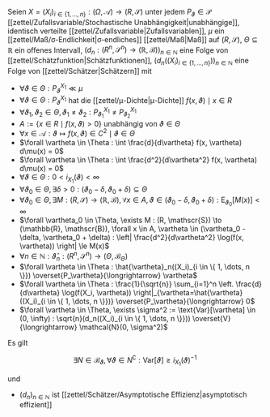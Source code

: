 Seien $X = (X_i)_{i \in \{ 1, \dots, n \}} : (\Omega, \mathcal{A}) \to (R, \mathscr{S})$ unter jedem $P_\vartheta \in \mathcal{P}$ [[zettel/Zufallsvariable/Stochastische Unabhängigkeit|unabhängige]], identisch verteilte [[zettel/Zufallsvariable|Zufallsvariablen]], $\mu$ ein [[zettel/Maß/σ-Endlichkeit|σ-endliches]] [[zettel/Maß|Maß]] auf $(R, \mathscr{S})$, $\Theta \subseteq \mathbb{R}$ ein offenes Intervall, $(d_n : (R^n, \mathscr{S}^n) \to (\mathbb{R}, \mathscr{B}))_{n \in \mathbb{N}}$ eine Folge von [[zettel/Schätzfunktion|Schätzfunktionen]], $(d_n((X_i)_{i \in \{ 1, \dots, n \}}))_{n \in \mathbb{N}}$ eine Folge von [[zettel/Schätzer|Schätzern]] mit
- $\forall \vartheta \in \Theta : P_\vartheta^{X_1} \ll \mu$
- $\forall \vartheta \in \Theta : P_\vartheta^{X_1}$ hat die [[zettel/μ-Dichte|μ-Dichte]] $f(x, \vartheta) \mid x \in R$
- $\forall \vartheta_1, \vartheta_2 \in \Theta, \vartheta_1 \ne \vartheta_2 : P_{\vartheta_1}^{X_1} \ne P_{\vartheta_2}^{X_1}$
- $A := \{ x \in R \mid f(x, \vartheta) \gt 0 \}$ unabhängig von $\vartheta \in \Theta$
- $\forall x \in \mathcal{A} : \vartheta \mapsto f(x, \vartheta) \in C^2 \mid \vartheta \in \Theta$
- $\forall \vartheta \in \Theta : \int \frac{d}{d\vartheta} f(x, \vartheta) d\mu(x) = 0$
- $\forall \vartheta \in \Theta : \int \frac{d^2}{d\vartheta^2} f(x, \vartheta) d\mu(x) = 0$
- $\forall \vartheta \in \Theta : 0 \lt i_{X_1}(\vartheta) \lt \infty$
- $\forall \vartheta_0 \in \Theta, \exists \delta \gt 0 : (\vartheta_0 - \delta, \vartheta_0 + \delta) \subseteq \Theta$ 
- $\forall \vartheta_0 \in \Theta, \exists M : (R, \mathscr{S}) \to (\mathbb{R}, \mathscr{B}), \forall x \in A, \vartheta \in (\vartheta_0 - \delta, \vartheta_0 + \delta) : \text{E}_{\vartheta_0}[M(x)] \lt \infty$
- $\forall \vartheta_0 \in \Theta, \exists M : (R, \mathscr{S}) \to (\mathbb{R}, \mathscr{B}), \forall x \in A, \vartheta \in (\vartheta_0 - \delta, \vartheta_0 + \delta) : \left| \frac{d^2}{d\vartheta^2} \log(f(x, \vartheta)) \right| \le M(x)$
- $\forall n \in \mathbb{N} : \hat{\vartheta}_n : (R^n, \mathscr{S}^n) \to (\Theta, \mathscr{B}_\Theta)$
- $\forall \vartheta \in \Theta : \hat{\vartheta}_n((X_i)_{i \in \{ 1, \dots, n \}}) \overset{P_\vartheta}{\longrightarrow} \vartheta$
- $\forall \vartheta \in \Theta : \frac{1}{\sqrt{n}} \sum_{i=1}^n \left. \frac{d}{d\vartheta} \log(f(X_i, \vartheta)) \right|_{\vartheta=\hat{\vartheta}((X_i)_{i \in \{ 1, \dots, n \}})} \overset{P_\vartheta}{\longrightarrow} 0$
- $\forall \vartheta \in \Theta, \exists \sigma^2 := \text{Var}[\vartheta] \in (0, \infty) : \sqrt{n}(d_n((X_i)_{i \in \{ 1, \dots, n \}})) \overset{V}{\longrightarrow} \mathcal{N}(0, \sigma^2)$

Es gilt

$$
	\exists N \in \mathscr{B}_\vartheta, \forall \vartheta \in N^\complement : \text{Var}[\vartheta] \ge i_{X_1}(\vartheta)^{-1}
$$

und
- $(d_n)_{n \in \mathbb{N}}$ ist [[zettel/Schätzer/Asymptotische Effizienz|asymptotisch effizient]]